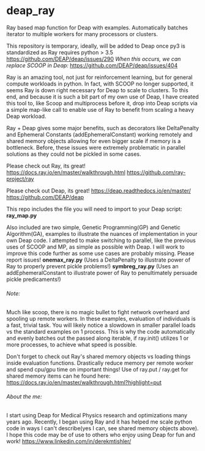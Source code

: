 # deap_ray
Ray based map function for Deap with examples. 
Automatically batches iterator to multiple workers for many processors or clusters.

This repository is temporary, ideally, will be added to Deap once py3 is standardized as Ray requires python > 3.5
https://github.com/DEAP/deap/issues/290
*When this occurs, we can replace SCOOP in Deap:*
https://github.com/DEAP/deap/issues/404

Ray is an amazing tool, not just for reinforcement learning, but for general compute workloads in python. In fact, with SCOOP no longer supported, it seems Ray is down right necessary for Deap to scale to clusters. To this end, and because it is such a bit part of my own use of Deap, I have created this tool to, like Scoop and multiprocess before it, drop into Deap scripts via a simple map-like call to enable use of Ray to benefit from scaling a heavy Deap workload.

Ray + Deap gives some major benefits, such as decorators like DeltaPenalty and Ephemeral Constants (addEphemeralConstant) working remotely and shared memory objects allowing for even bigger scale if memory is a bottleneck. Before, these issues were extremely problematic in parallel solutions as they could not be pickled in some cases.

Please check out Ray, its great!
https://docs.ray.io/en/master/walkthrough.html
https://github.com/ray-project/ray

Please check out Deap, its great!
https://deap.readthedocs.io/en/master/
https://github.com/DEAP/deap

This repo includes the file you will need to import to your Deap script: 
**ray_map.py**

Also included are two simple, Genetic Programming(GP) and Genetic Algorithm(GA), examples to illustrate the nuances of implementation in your own Deap code. I attempted to make switching to parallel, like the previous uses of SCOOP and MP, as simple as possible with Deap. I will work to improve this code further as some use cases are probably missing. Please report issues!
**onemax_ray.py** (Uses a DeltaPenalty to illustrate power of Ray to properly prevent pickle problems!)
**symbreg_ray.py** (Uses an addEphemeralConstant to illustrate power of Ray to penultimately persuade pickle predicaments!)

###### Note: 
Much like scoop, there is no magic bullet to fight network overheard and spooling up remote workers. In these examples, evaluation of individuals is a fast, trivial task. You will likely notice a slowdown in smaller parallel loads vs the standard examples on 1 process. This is why the code automatically and evenly batches out the passed along iterable, if ray.init() utilizes 1 or more processes, to achieve what speed is possible. 

Don't forget to check out Ray's shared memory objects vs loading things inside evaluation functions. Drastically reduce memory per remote worker and spend cpu/gpu time on important things! Use of ray.put / ray.get for shared memory items can he found here:
https://docs.ray.io/en/master/walkthrough.html?highlight=put

###### About the me:
I start using Deap for Medical Physics research and optimizations many years ago. Recently, I began using Ray and it has helped me scale python code in ways I can't describe(yes I can, see shared memory objects above). I hope this code may be of use to others who enjoy using Deap for fun and work!
https://www.linkedin.com/in/derekmtishler/
